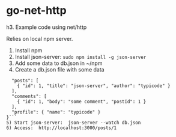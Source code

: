 # go-net-http

h3. Example code using net/http

Relies on local npm server.

1) Install npm
2) Install json-server:
    ```sudo npm install -g json-server```
3) Add some data to db.json in ~/npm
4) Create a db.json file with some data
```{
  "posts": [
    { "id": 1, "title": "json-server", "author": "typicode" }
  ],
  "comments": [
    { "id": 1, "body": "some comment", "postId": 1 }
  ],
  "profile": { "name": "typicode" }
}```
5) Start json-server:  json-server --watch db.json
6) Access:  http://localhost:3000/posts/1
  
    
    
